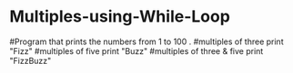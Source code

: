 # Multiples-using-While-Loop
#Program that prints the numbers from 1 to 100 . #multiples of three print "Fizz" #multiples of five  print "Buzz" #multiples of three &amp; five  print "FizzBuzz"
